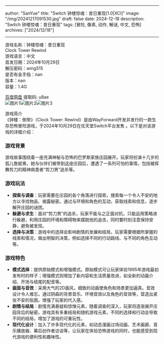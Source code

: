 
---
author: "SanYue"
title: "Switch 钟楼惊魂：昔日重现[1.0|XCI]"
image: "/img/20241217091530.jpg"
draft: false
date: 2024-12-18
description: "Switch 钟楼惊魂：昔日重现"
tags: [冒险, 像素, 动作, 解谜, 中文, 恐怖]
archives: ["2024/12/18"]

---

游戏名称：钟楼惊魂：昔日重现   
Clock Tower Rewind    
游戏语言：中文  
首发日期：2024年10月29日  
解压密码：wing515  
是否有金手指：nan  
版本：nan   
容量：1.4G

[百度网盘](https://pan.baidu.com/s/1nZr_KPK7TLawgT8WP0kfTw) 提取码: u8ae  
![图片1](/img/31f677.jpg)![图片2](/img/8a922c.jpg)![图片3](/img/7f2541.jpg)  

游戏简介  
《钟楼：倒带》（Clock Tower: Rewind）是由WayForward开发并发行的一款生存恐怖冒险游戏，于2024年10月29日在任天堂Switch平台发售 。以下是对该游戏的详细介绍：

### 游戏背景
游戏故事围绕着一座充满神秘与恐怖的巴罗斯家族庄园展开。玩家将扮演十几岁的孤儿詹妮弗，她与伙伴们被带到这座庄园后，遭遇了一系列可怕的事情，包括被挥舞剪刀的精神病患者“剪刀男”追杀等。

### 游戏玩法
- **探索与调查**：玩家需要在庄园的各个角落进行探索，搜索每一个令人不安的地方以寻找物品、揭露秘密。通过与环境和角色的互动，获取线索和信息，逐步解开庄园的谜团。
- **躲避与求生**：面对“剪刀男”的追杀，玩家不能与之正面对抗，只能运用策略进行躲避，利用庄园的环境和障碍物来摆脱他的追击，同时要时刻注意保持安静，避免被发现。
- **选择与决策**：游戏中的选择会影响剧情的发展和结局，玩家需要根据所掌握的线索和情况，做出明智的决策，例如选择不同的行动路线、与不同的角色互动等。

### 游戏特色
- **模式选择**：提供原始模式和增强模式。原始模式可让玩家体验1995年游戏最初发布时的样子；增强模式则增加了新内容和生活质量改进，如全新的动画介绍、开场与结尾的配音等。
- **画面与音效**：采用大气的2D画风，细致的动画使角色和场景更加逼真。音效设计令人难忘，通过阴森的背景音乐、环境音效以及角色的音效等，营造出紧张不安的氛围，增强了玩家的代入感。
- **剧情与结局**：剧情充满悬疑和惊悚元素，随着调查的深入，玩家将逐渐揭开庄园背后的秘密。游戏具有多重结局和随机游戏元素，不同的选择和行动会导致不同的结局，增加了游戏的可重玩性。
- **现代化设计**：加入了许多现代化的元素，如动态漫画过场动画、艺术画廊、音乐播放器、幕后创作者访谈等，让玩家在体验恐怖游戏的同时，也能感受到现代游戏的便利性和趣味性。
